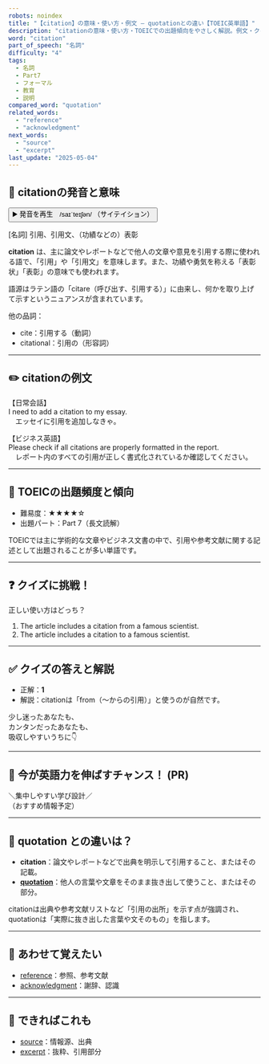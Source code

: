 ```yaml
---
robots: noindex
title: "【citation】の意味・使い方・例文 ― quotationとの違い【TOEIC英単語】"
description: "citationの意味・使い方・TOEICでの出題傾向をやさしく解説。例文・クイズ付きでquotationとの違いもわかりやすく学べます。"
word: "citation"
part_of_speech: "名詞"
difficulty: "4"
tags:
  - 名詞
  - Part7
  - フォーマル
  - 教育
  - 説明
compared_word: "quotation"
related_words:
  - "reference"
  - "acknowledgment"
next_words:
  - "source"
  - "excerpt"
last_update: "2025-05-04"
---
```


## 🔰 citationの発音と意味

<button class="play-audio" onclick="playTTS('citation')">
  <span class="play-audio-main">
    ▶️ 発音を再生　/saɪˈteɪʃən/
  </span>
  <span class="play-audio-sub">
    （サイテイション）
  </span>
</button>

[名詞] 引用、引用文、（功績などの）表彰

**citation** は、主に論文やレポートなどで他人の文章や意見を引用する際に使われる語で、「引用」や「引用文」を意味します。また、功績や勇気を称える「表彰状」「表彰」の意味でも使われます。

語源はラテン語の「citare（呼び出す、引用する）」に由来し、何かを取り上げて示すというニュアンスが含まれています。

他の品詞：  
- cite：引用する（動詞）
- citational：引用の（形容詞）

---

## ✏️ citationの例文

【日常会話】  
I need to add a citation to my essay.  
　エッセイに引用を追加しなきゃ。

【ビジネス英語】  
Please check if all citations are properly formatted in the report.  
　レポート内のすべての引用が正しく書式化されているか確認してください。

---

## 🎯 TOEICの出題頻度と傾向

- 難易度：★★★★☆
- 出題パート：Part 7（長文読解）

TOEICでは主に学術的な文章やビジネス文書の中で、引用や参考文献に関する記述として出題されることが多い単語です。

---

## ❓ クイズに挑戦！

正しい使い方はどっち？

1. The article includes a citation from a famous scientist.  
2. The article includes a citation to a famous scientist.

---

## ✅ クイズの答えと解説

- 正解：**1**
- 解説：citationは「from（～からの引用）」と使うのが自然です。

少し迷ったあなたも、  
カンタンだったあなたも、  
吸収しやすいうちに👇️

---

## 🚀 今が英語力を伸ばすチャンス！ (PR)

<div class="info-center">
＼集中しやすい学び設計／<br>  
（おすすめ情報予定）
</div>

---

## 🤔  quotation との違いは？

- **citation**：論文やレポートなどで出典を明示して引用すること、またはその記載。
- **[quotation](/word/quotation)**：他人の言葉や文章をそのまま抜き出して使うこと、またはその部分。

citationは出典や参考文献リストなど「引用の出所」を示す点が強調され、quotationは「実際に抜き出した言葉や文そのもの」を指します。

---

## 🧩 あわせて覚えたい

- [reference](/word/reference)：参照、参考文献
- [acknowledgment](/word/acknowledgment)：謝辞、認識

---

## 📖 できればこれも

- [source](/word/source)：情報源、出典
- [excerpt](/word/excerpt)：抜粋、引用部分

<!-- cvid: aid41_bid38 -->
